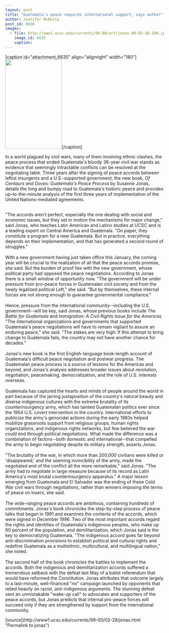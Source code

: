 ```yaml
---
layout: post
title: "Guatemala's peace requires international support, says author"
author: Jennifer McNulty
post_id: 6636
images:
  - file: http://www1.ucsc.edu/currents/99-00/art/jonas.00-02-28.180.jpg
    image_id: 6635
    caption: 
---
```


[caption id="attachment_6635" align="alignright" width="180"]<a href="http://localhost/mysite/wp-content/uploads/2000/02/jonas.00-02-28.180.jpg"><img class="size-full wp-image-6635" src="http://localhost/mysite/wp-content/uploads/2000/02/jonas.00-02-28.180.jpg" alt="" width="180" height="283" /></a>[/caption]
<p>
  In a world plagued by civil wars, many of them involving ethnic clashes, the peace process that ended Guatemala's bloody 36-year civil war stands as evidence that seemingly intractable conflicts can be resolved at the negotiating table. Three years after the signing of peace accords between leftist insurgents and a U.S.-supported government, the new book, <i>Of Centaurs and Doves: Guatemala's Peace Process</i> by Susanne Jonas, details the long and bumpy road to Guatemala's historic peace and provides up-to-the-minute analysis of the first three years of implementation of the United Nations-mediated agreements.<br>
  <br>
</p>"The accords aren't perfect, especially the one dealing with social and economic issues, but they set in motion the mechanisms for major change," said Jonas, who teaches Latin American and Latino studies at UCSC and is a leading expert on Central America and Guatemala. "On paper, they constitute a program for a new Guatemala. But in practice, everything depends on their implementation, and that has generated a second round of struggles."<br>
<br>
With a new government having just taken office this January, the coming year will be crucial to the realization of all that the peace accords promise, she said. But the burden of proof lies with the new government, whose political party had opposed the peace negotiations. According to Jonas there is a small window of opportunity now. "The government will be under pressure from pro-peace forces in Guatemalan civil society and from the newly legalized political Left," she said. "But by themselves, these internal forces are not strong enough to guarantee governmental compliance."<br>
<br>
Hence, pressure from the international community--including the U.S. government--will be key, said Jonas, whose previous books include <i>The Battle for Guatemala</i> and <i>Immigration: A Civil Rights Issue for the Americas.</i> "The international organizations and governments that supported Guatemala's peace negotiations will have to remain vigilant to assure an enduring peace," she said. "The stakes are very high: If this attempt to bring change to Guatemala fails, the country may not have another chance for decades."<br>
<br>
Jonas's new book is the first English-language book-length account of Guatemala's difficult peace negotiation and postwar progress. The Guatemalan peace process is a source of lessons for the Americas and beyond, and Jonas's analysis addresses broader issues about revolution, negotiation, peacemaking, democratization, and the role of U.S. interests overseas.<br>
<br>
Guatemala has captured the hearts and minds of people around the world in part because of the jarring juxtaposition of the country's natural beauty and diverse indigenous cultures with the extreme brutality of its counterinsurgency army, which has tainted Guatemalan politics ever since the 1954 U.S. covert intervention in the country. International efforts to publicize the army's genocidal actions during the early 1980s helped mobilize grassroots support from religious groups, human rights organizations, and indigenous rights networks, but few believed the war could end through political negotiations. What made the difference was a combination of factors--both domestic and international--that compelled the army to begin negotiating despite its military strength, asserts Jonas.<br>
<br>
"The brutality of the war, in which more than 200,000 civilians were killed or 'disappeared,' and the seeming invincibility of the army, made the negotiated end of the conflict all the more remarkable," said Jonas. "The army had to negotiate in large measure because of its record as Latin America's most brutal counterinsurgency apparatus." A major lesson emerging from Guatemala and El Salvador was the ending of these Cold War civil wars through negotiations, rather than winners imposing the terms of peace on losers, she said.<br>
<br>
The wide-ranging peace accords are ambitious, containing hundreds of commitments. Jonas's book chronicles the step-by-step process of peace talks that began in 1991 and examines the contents of the accords, which were signed in December 1996. Two of the most important accords regard the rights and identities of Guatemala's indigenous peoples, who make up 60 percent of the population, and demilitarization, which Jonas said is the key to democratizing Guatemala. "The indigenous accord goes far beyond anti-discrimination provisions to establish political and cultural rights and redefine Guatemala as a multiethnic, multicultural, and multilingual nation," she noted.<br>
<br>
The second half of the book chronicles the battles to implement the accords. Both the indigenous and demilitarization accords suffered a tremendous setback with the defeat last May of a ballot referendum that would have reformed the Constitution. Jonas attributes that outcome largely to a last-minute, well-financed "no" campaign launched by opponents that relied heavily on racist, anti-indigenous arguments. The stunning defeat sent an unmistakable "wake-up call" to advocates and supporters of the peace accords, but Jonas predicts that internal pro-peace forces will succeed only if they are strengthened by support from the international community.
<p>

</p>
[source](http://www1.ucsc.edu/currents/99-00/02-28/jonas.html "Permalink to jonas")
